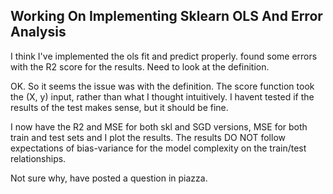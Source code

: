 Working On Implementing Sklearn OLS And Error Analysis
---
I think I've implemented the ols fit and predict properly.
found some errors with the R2 score for the results. Need to 
look at the definition.

OK. So it seems the issue was with the definition. The score
function took the (X, y) input, rather than what I thought 
intuitively. I havent tested if the results of the test makes
sense, but it should be fine. 

I now have the R2 and MSE for both skl and SGD versions, 
MSE for both train and test sets and I plot the results. 
The results DO NOT follow expectations of bias-variance for
the model complexity on the train/test relationships. 

Not sure why, have posted a question in piazza.
